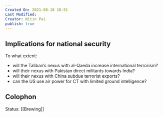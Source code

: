 ```yaml
---
Created On: 2021-08-18 10:51
Last Modified: 
Creator: Nitin Pai
publish: true	
---
```


## Implications for national security

To what extent: 
- will the Taliban’s nexus with al-Qaeda increase international terrorism?
- will their nexus with Pakistan direct militants towards India? 
- will their nexus with China subdue terrorist exports?
- can the US use air power for CT with limited ground intelligence? 


## Colophon
Status: [[Brewing]]